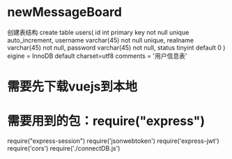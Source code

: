 # newMessageBoard
创建表结构
create table users(
    id int primary key not null unique auto_increment,
    username varchar(45) not null unique,
    realname varchar(45) not null,
    password varchar(45) not null,
    status tinyint default 0
)
eigine = InnoDB
default charset=utf8
comments = '用户信息表'


# 需要先下载vuejs到本地
# 需要用到的包：require("express")
require("express-session")
require('jsonwebtoken')
require('express-jwt')
require('cors')
require('./connectDB.js')

